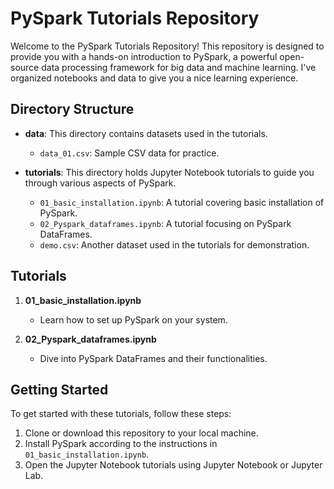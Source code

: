 # **PySpark Tutorials Repository**

Welcome to the PySpark Tutorials Repository! This repository is designed to provide you with a hands-on introduction to PySpark, a powerful open-source data processing framework for big data and machine learning. I've organized notebooks and data to give you a nice learning experience.

## Directory Structure

- **data**: This directory contains datasets used in the tutorials.
  - `data_01.csv`: Sample CSV data for practice.

- **tutorials**: This directory holds Jupyter Notebook tutorials to guide you through various aspects of PySpark.
  - `01_basic_installation.ipynb`: A tutorial covering basic installation of PySpark.
  - `02_Pyspark_dataframes.ipynb`: A tutorial focusing on PySpark DataFrames.
  - `demo.csv`: Another dataset used in the tutorials for demonstration.

## Tutorials

1. **01_basic_installation.ipynb**
   - Learn how to set up PySpark on your system.

2. **02_Pyspark_dataframes.ipynb**
   - Dive into PySpark DataFrames and their functionalities.

## Getting Started

To get started with these tutorials, follow these steps:

1. Clone or download this repository to your local machine.
2. Install PySpark according to the instructions in `01_basic_installation.ipynb`.
3. Open the Jupyter Notebook tutorials using Jupyter Notebook or Jupyter Lab.
